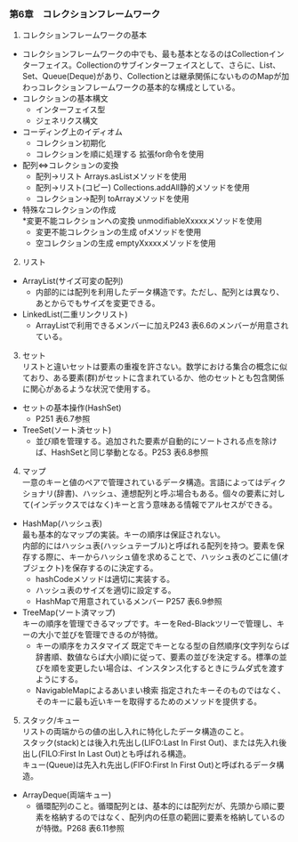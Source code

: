 ### 第6章　コレクションフレームワーク
1. コレクションフレームワークの基本
* コレクションフレームワークの中でも、最も基本となるのはCollectionインターフェイス。Collectionのサブインターフェイスとして、さらに、List、Set、Queue(Deque)があり、Collectionとは継承関係にないもののMapが加わっコレクションフレームワークの基本的な構成としている。  
* コレクションの基本構文  
  * インターフェイス型  
  * ジェネリクス構文  
* コーディング上のイディオム  
  * コレクション初期化  
  * コレクションを順に処理する 拡張for命令を使用  
* 配列⇔コレクションの変換  
  * 配列→リスト Arrays.asListメソッドを使用  
  * 配列→リスト(コピー) Collections.addAll静的メソッドを使用  
  * コレクション→配列 toArrayメソッドを使用  
* 特殊なコレクションの作成  
  *変更不能コレクションへの変換 unmodifiableXxxxxメソッドを使用  
  * 変更不能コレクションの生成 ofメソッドを使用  
  * 空コレクションの生成  emptyXxxxxメソッドを使用  
2. リスト  
* ArrayList(サイズ可変の配列)  
  * 内部的には配列を利用したデータ構造です。ただし、配列とは異なり、あとからでもサイズを変更できる。  
* LinkedList(二重リンクリスト)  
  * ArrayListで利用できるメンバーに加えP243 表6.6のメンバーが用意されている。  
3. セット  
リストと違いセットは要素の重複を許さない。数学における集合の概念に似ており、ある要素(群)がセットに含まれているか、他のセットとも包含関係に関心があるような状況で使用する。  
* セットの基本操作(HashSet)  
  * P251 表6.7参照  
* TreeSet(ソート済セット)  
  * 並び順を管理する。追加された要素が自動的にソートされる点を除けば、HashSetと同じ挙動となる。P253 表6.8参照  
4. マップ  
一意のキーと値のペアで管理されているデータ構造。言語によってはディクショナリ(辞書)、ハッシュ、連想配列と呼ぶ場合もある。個々の要素に対して(インデックスではなく)キーと言う意味ある情報でアルセスができる。  
* HashMap(ハッシュ表)  
最も基本的なマップの実装。キーの順序は保証されない。  
内部的にはハッシュ表(ハッシュテーブル)と呼ばれる配列を持つ。要素を保存する際に、キーからハッシュ値を求めることで、ハッシュ表のどこに値(オブジェクト)を保存するのに決定する。 
  * hashCodeメソッドは適切に実装する。  
  * ハッシュ表のサイズを適切に設定する。  
  * HashMapで用意されているメンバー P257 表6.9参照  
* TreeMap(ソート済マップ)  
キーの順序を管理できるマップです。キーをRed-Blackツリーで管理し、キーの大小で並びを管理できるのが特徴。  
  * キーの順序をカスタマイズ 既定でキーとなる型の自然順序(文字列ならば辞書順、数値ならば大小順)に従って、要素の並びを決定する。標準の並びを順を変更したい場合は、インスタンス化するときにラムダ式を渡すようにする。  
  * NavigableMapによるあいまい検索  指定されたキーそのものではなく、そのキーに最も近いキーを取得するためのメソッドを提供する。  
5. スタック/キュー  
リストの両端からの値の出し入れに特化したデータ構造のこと。  
スタック(stack)とは後入れ先出し(LIFO:Last In First Out)、または先入れ後出し(FILO:First In Last Out)とも呼ばれる構造。  
キュー(Queue)は先入れ先出し(FIFO:First In First Out)と呼ばれるデータ構造。  
* ArrayDeque(両端キュー)  
  * 循環配列のこと。循環配列とは、基本的には配列だが、先頭から順に要素を格納するのではなく、配列内の任意の範囲に要素を格納しているのが特徴。P268 表6.11参照  
